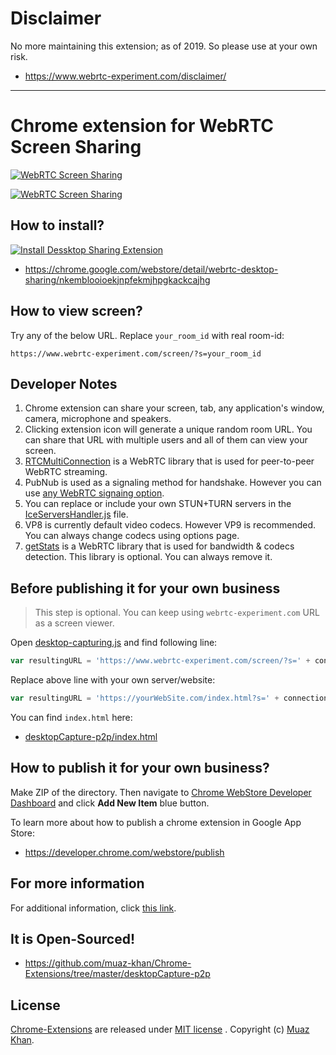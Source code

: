 # Disclaimer

No more maintaining this extension; as of 2019. So please use at your own risk.

* https://www.webrtc-experiment.com/disclaimer/

----

# Chrome extension for WebRTC Screen Sharing

<a target="_blank" href="https://chrome.google.com/webstore/detail/webrtc-desktop-sharing/nkemblooioekjnpfekmjhpgkackcajhg"><img alt="WebRTC Screen Sharing" src="https://lh3.googleusercontent.com/hoWYXBvzcszyre-LlNVq5i_lEFtqVXYrTJ8gnkVw35vv5xWyUx7sw8VPMrGXjHpxUcV0n3Ie=w640-h400-e365" title="WebRTC Screen Sharing"></img></a>

<a target="_blank" href="https://chrome.google.com/webstore/detail/webrtc-desktop-sharing/nkemblooioekjnpfekmjhpgkackcajhg"><img alt="WebRTC Screen Sharing" src="https://lh3.googleusercontent.com/rUvbMYBGFgwbe_gzIj3qUwtlnemsvbHccSskM__tjFSIILN3D7QRS6P1LielPb90Wt2a4awmNg=w640-h400-e365" title="WebRTC Screen Sharing"></img></a>

## How to install?

<a target="_blank" href="https://chrome.google.com/webstore/detail/webrtc-desktop-sharing/nkemblooioekjnpfekmjhpgkackcajhg"><img alt="Install Dessktop Sharing Extension" src="https://raw.github.com/GoogleChrome/chrome-app-samples/master/tryitnowbutton_small.png" title="Click here to install this sample from the Chrome Web Store"></img></a>

* https://chrome.google.com/webstore/detail/webrtc-desktop-sharing/nkemblooioekjnpfekmjhpgkackcajhg

## How to view screen?

Try any of the below URL. Replace `your_room_id` with real room-id:

```
https://www.webrtc-experiment.com/screen/?s=your_room_id
```

## Developer Notes

1. Chrome extension can share your screen, tab, any application's window, camera, microphone and speakers.
2. Clicking extension icon will generate a unique random room URL. You can share that URL with multiple users and all of them can view your screen.
3. [RTCMultiConnection](https://github.com/muaz-khan/RTCMultiConnection) is a WebRTC library that is used for peer-to-peer WebRTC streaming.
4. PubNub is used as a signaling method for handshake. However you can use [any WebRTC signaing option](https://github.com/muaz-khan/WebRTC-Experiment/blob/master/Signaling.md).
5. You can replace or include your own STUN+TURN servers in the [IceServersHandler.js](https://github.com/muaz-khan/Chrome-Extensions/blob/master/desktopCapture-p2p/IceServersHandler.js) file.
6. VP8 is currently default video codecs. However VP9 is recommended. You can always change codecs using options page.
7. [getStats](https://github.com/muaz-khan/getStats) is a WebRTC library that is used for bandwidth & codecs detection. This library is optional. You can always remove it.

## Before publishing it for your own business

> This step is optional. You can keep using `webrtc-experiment.com` URL as a screen viewer.

Open [desktop-capturing.js](https://github.com/muaz-khan/Chrome-Extensions/blob/master/desktopCapture-p2p/desktop-capturing.js) and find following line:

```javascript
var resultingURL = 'https://www.webrtc-experiment.com/screen/?s=' + connection.sessionid;
```

Replace above line with your own server/website:

```javascript
var resultingURL = 'https://yourWebSite.com/index.html?s=' + connection.sessionid;
```

You can find `index.html` here:

* [desktopCapture-p2p/index.html](https://github.com/muaz-khan/Chrome-Extensions/blob/master/desktopCapture-p2p/index.html)

## How to publish it for your own business?

Make ZIP of the directory. Then navigate to [Chrome WebStore Developer Dashboard](https://chrome.google.com/webstore/developer/dashboard) and click **Add New Item** blue button.

To learn more about how to publish a chrome extension in Google App Store:

* https://developer.chrome.com/webstore/publish

## For more information

For additional information, click [this link](https://github.com/muaz-khan/WebRTC-Experiment/blob/7cd04a81b30cdca2db159eb746e2714307640767/Chrome-Extensions/desktopCapture/README.md).

## It is Open-Sourced!

* https://github.com/muaz-khan/Chrome-Extensions/tree/master/desktopCapture-p2p

## License

[Chrome-Extensions](https://github.com/muaz-khan/Chrome-Extensions) are released under [MIT license](https://github.com/muaz-khan/Chrome-Extensions/blob/master/LICENSE) . Copyright (c) [Muaz Khan](https://MuazKhan.com).
